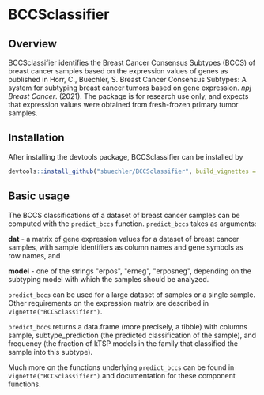 
# BCCSclassifier

## Overview
BCCSclassifier identifies the Breast Cancer Consensus Subtypes (BCCS) of
breast cancer samples based on the expression values of genes as
published in Horr, C., Buechler, S. Breast Cancer Consensus Subtypes: A system for subtyping breast cancer tumors based on gene expression. *npj Breast Cancer*. (2021). The package is for research use only, and
expects that expression values were obtained from fresh-frozen primary
tumor samples.

## Installation
After installing the devtools package, BCCSclassifier can be installed
by

```r 
devtools::install_github("sbuechler/BCCSclassifier", build_vignettes = TRUE)
```

## Basic usage
The BCCS classifications of a dataset of breast cancer samples can be
computed with the `predict_bccs` function.  `predict_bccs` takes as
arguments:

**dat** - a matrix of gene expression values for a dataset of breast
cancer samples, with sample identifiers as column names and gene symbols
as row names, and

**model** - one of the strings "erpos", "erneg", "erposneg",  depending
on the subtyping model with which the samples should be analyzed.

`predict_bccs` can be used for a large dataset of samples or a single
sample. Other requirements on the expression matrix are described in
`vignette("BCCSclassifier")`.

`predict_bccs` returns a data.frame (more precisely, a tibble) with
columns sample, subtype_prediction (the predicted classification of the
sample), and frequency (the fraction of kTSP models in the family that
classified the sample into this subtype).

Much more on the functions underlying `predict_bccs` can be found in
`vignette("BCCSclassifier")` and documentation for these component
functions.
